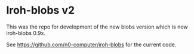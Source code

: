 # Iroh-blobs v2

This was the repo for development of the new blobs version which is now iroh-blobs 0.9x.

See https://github.com/n0-computer/iroh-blobs for the current code.
